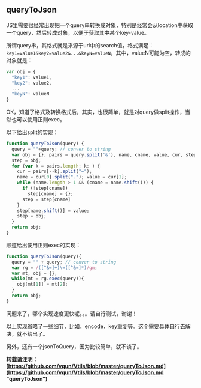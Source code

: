 ## queryToJson
JS里需要很经常出现把一个query串转换成对象，特别是经常会从location中获取一个query，然后转成对象，以便于获取其中某个key-value。

所谓query串，其格式就是来源于url中的search值，格式满足：`key1=value1&key2=value2&...&keyN=valueN`，其中，valueN可能为空，转成的对象就是：
```javascript
var obj = {
  "key1": value1,
  "key2": value2,
  ...
  "keyN": valueN
}
```
OK，知道了格式及转换格式后，其实，也很简单，就是对query做split操作，当然也可以使用正则exec。

以下给出split的实现：
```javascript
function queryToJson(query) {
  query = ""+query; // conver to string
  var obj = {}, pairs = query.split('&'), name, cname, value, cur, step;
  step = obj;
  for (var k = pairs.length; k; ) {
    cur = pairs[--k].split("=");
    name = cur[0].split("."); value = cur[1];
    while (name.length > 1 && (cname = name.shift())) {
      if (!step[cname])
        step[cname] = {};
      step = step[cname]
    }
    step[name.shift()] = value;
    step = obj;
  }
  return obj;
}
```
顺道给出使用正则exec的实现：
```javascript
function queryToJson(query){
  query = "" + query; // conver to string
  var rg = /([^&=]+)\=([^&=]*)/gm;
  var mt, obj = {};
  while(mt = rg.exec(query)){
    obj[mt[1]] = mt[2];
  }
  return obj;
}
```
问题来了，哪个实现速度更快呢。。。请自行测试，谢谢！

以上实现省略了一些细节，比如，encode，key重复等。这个需要具体自行去解决，就不给出了。

另外，还有一个jsonToQuery，因为比较简单，就不谈了。

**转载请注明：[https://github.com/vqun/Vtils/blob/master/queryToJson.md](https://github.com/vqun/Vtils/blob/master/queryToJson.md "queryToJson")**

